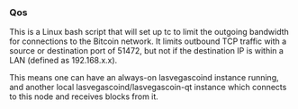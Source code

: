 ### Qos ###

This is a Linux bash script that will set up tc to limit the outgoing bandwidth for connections to the Bitcoin network. It limits outbound TCP traffic with a source or destination port of 51472, but not if the destination IP is within a LAN (defined as 192.168.x.x).

This means one can have an always-on lasvegascoind instance running, and another local lasvegascoind/lasvegascoin-qt instance which connects to this node and receives blocks from it.
